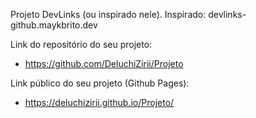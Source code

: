 Projeto DevLinks (ou inspirado nele). Inspirado: devlinks-github.maykbrito.dev

Link do repositório do seu projeto:

- https://github.com/DeluchiZirii/Projeto

Link público do seu projeto (Github Pages):

- https://deluchizirii.github.io/Projeto/
